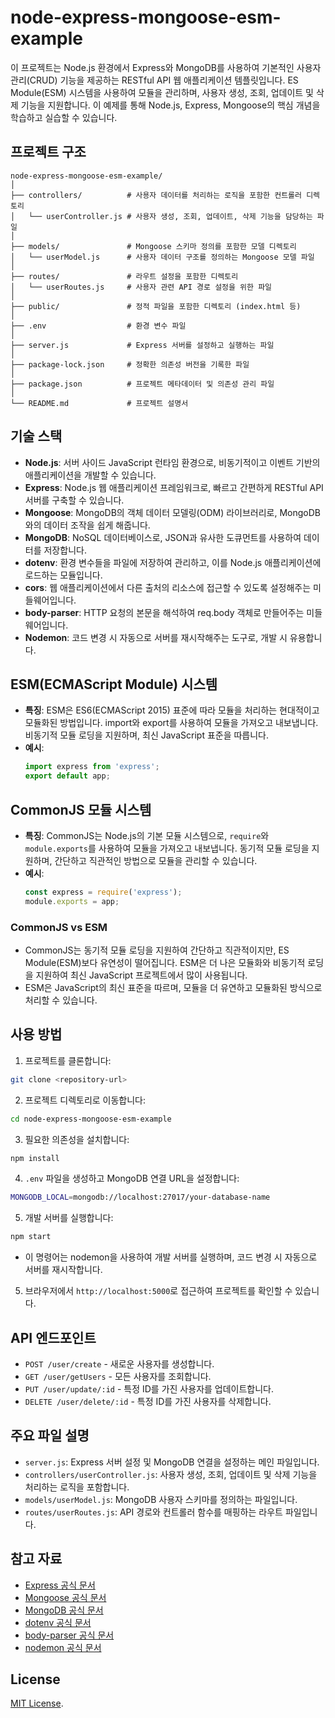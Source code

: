 # node-express-mongoose-esm-example

이 프로젝트는 Node.js 환경에서 Express와 MongoDB를 사용하여 기본적인 사용자 관리(CRUD) 기능을 제공하는 RESTful API 웹 애플리케이션 템플릿입니다. ES Module(ESM) 시스템을 사용하여 모듈을 관리하며, 사용자 생성, 조회, 업데이트 및 삭제 기능을 지원합니다. 이 예제를 통해 Node.js, Express, Mongoose의 핵심 개념을 학습하고 실습할 수 있습니다.

## 프로젝트 구조

```plaintext
node-express-mongoose-esm-example/
│
├── controllers/          # 사용자 데이터를 처리하는 로직을 포함한 컨트롤러 디렉토리
│   └── userController.js # 사용자 생성, 조회, 업데이트, 삭제 기능을 담당하는 파일
│
├── models/               # Mongoose 스키마 정의를 포함한 모델 디렉토리
│   └── userModel.js      # 사용자 데이터 구조를 정의하는 Mongoose 모델 파일
│
├── routes/               # 라우트 설정을 포함한 디렉토리
│   └── userRoutes.js     # 사용자 관련 API 경로 설정을 위한 파일
│
├── public/               # 정적 파일을 포함한 디렉토리 (index.html 등)
│
├── .env                  # 환경 변수 파일
│
├── server.js             # Express 서버를 설정하고 실행하는 파일
│
├── package-lock.json     # 정확한 의존성 버전을 기록한 파일
│
├── package.json          # 프로젝트 메타데이터 및 의존성 관리 파일
│
└── README.md             # 프로젝트 설명서
```

## 기술 스택

- **Node.js**: 서버 사이드 JavaScript 런타임 환경으로, 비동기적이고 이벤트 기반의 애플리케이션을 개발할 수 있습니다.
- **Express**: Node.js 웹 애플리케이션 프레임워크로, 빠르고 간편하게 RESTful API 서버를 구축할 수 있습니다.
- **Mongoose**: MongoDB의 객체 데이터 모델링(ODM) 라이브러리로, MongoDB와의 데이터 조작을 쉽게 해줍니다.
- **MongoDB**: NoSQL 데이터베이스로, JSON과 유사한 도큐먼트를 사용하여 데이터를 저장합니다.
- **dotenv**: 환경 변수들을 파일에 저장하여 관리하고, 이를 Node.js 애플리케이션에 로드하는 모듈입니다.
- **cors**: 웹 애플리케이션에서 다른 출처의 리소스에 접근할 수 있도록 설정해주는 미들웨어입니다.
- **body-parser**: HTTP 요청의 본문을 해석하여 req.body 객체로 만들어주는 미들웨어입니다.
- **Nodemon**: 코드 변경 시 자동으로 서버를 재시작해주는 도구로, 개발 시 유용합니다.

## ESM(ECMAScript Module) 시스템

- **특징**: ESM은 ES6(ECMAScript 2015) 표준에 따라 모듈을 처리하는 현대적이고 모듈화된 방법입니다. import와 export를 사용하여 모듈을 가져오고 내보냅니다. 비동기적 모듈 로딩을 지원하며, 최신 JavaScript 표준을 따릅니다.
- **예시**:
  ```javascript
  import express from 'express';
  export default app;
  ```

## CommonJS 모듈 시스템

- **특징**: CommonJS는 Node.js의 기본 모듈 시스템으로, `require`와 `module.exports`를 사용하여 모듈을 가져오고 내보냅니다. 동기적 모듈 로딩을 지원하며, 간단하고 직관적인 방법으로 모듈을 관리할 수 있습니다.
- **예시**:
  ```javascript
  const express = require('express');
  module.exports = app;
  ```
  
### CommonJS vs ESM

- CommonJS는 동기적 모듈 로딩을 지원하여 간단하고 직관적이지만, ES Module(ESM)보다 유연성이 떨어집니다. ESM은 더 나은 모듈화와 비동기적 로딩을 지원하여 최신 JavaScript 프로젝트에서 많이 사용됩니다.
- ESM은 JavaScript의 최신 표준을 따르며, 모듈을 더 유연하고 모듈화된 방식으로 처리할 수 있습니다.

## 사용 방법

1. 프로젝트를 클론합니다:

  ```bash
  git clone <repository-url>
  ```

2. 프로젝트 디렉토리로 이동합니다:

  ```bash
  cd node-express-mongoose-esm-example
  ```

3. 필요한 의존성을 설치합니다:

  ```bash
  npm install
  ```

4. `.env` 파일을 생성하고 MongoDB 연결 URL을 설정합니다:

  ```bash
  MONGODB_LOCAL=mongodb://localhost:27017/your-database-name
  ```

5. 개발 서버를 실행합니다:

  ```bash
  npm start
  ```

   - 이 명령어는 nodemon을 사용하여 개발 서버를 실행하며, 코드 변경 시 자동으로 서버를 재시작합니다.

5. 브라우저에서 `http://localhost:5000`로 접근하여 프로젝트를 확인할 수 있습니다.

## API 엔드포인트

- `POST /user/create` - 새로운 사용자를 생성합니다.
- `GET /user/getUsers` - 모든 사용자를 조회합니다.
- `PUT /user/update/:id` - 특정 ID를 가진 사용자를 업데이트합니다.
- `DELETE /user/delete/:id` - 특정 ID를 가진 사용자를 삭제합니다.

## 주요 파일 설명

- `server.js`: Express 서버 설정 및 MongoDB 연결을 설정하는 메인 파일입니다.
- `controllers/userController.js`: 사용자 생성, 조회, 업데이트 및 삭제 기능을 처리하는 로직을 포함합니다.
- `models/userModel.js`: MongoDB 사용자 스키마를 정의하는 파일입니다.
- `routes/userRoutes.js`: API 경로와 컨트롤러 함수를 매핑하는 라우트 파일입니다.

## 참고 자료

- [Express 공식 문서](https://expressjs.com/)
- [Mongoose 공식 문서](https://mongoosejs.com/)
- [MongoDB 공식 문서](https://www.mongodb.com/ko-kr/docs/)
- [dotenv 공식 문서](https://www.npmjs.com/package/dotenv)
- [body-parser 공식 문서](https://www.npmjs.com/package/body-parser)
- [nodemon 공식 문서](https://www.npmjs.com/package/nodemon)

## License

[MIT License](LICENSE).
